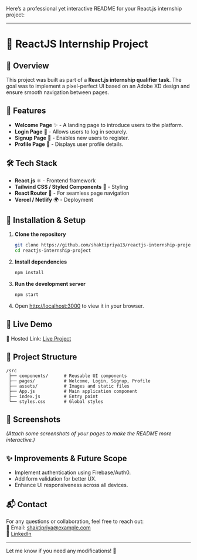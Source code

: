 Here’s a professional yet interactive README for your React.js internship project:  

---

# 🚀 ReactJS Internship Project  

## 📌 Overview  
This project was built as part of a **React.js internship qualifier task**. The goal was to implement a pixel-perfect UI based on an Adobe XD design and ensure smooth navigation between pages.  

## 🎯 Features  
- **Welcome Page** ✨ - A landing page to introduce users to the platform.  
- **Login Page** 🔐 - Allows users to log in securely.  
- **Signup Page** 📝 - Enables new users to register.  
- **Profile Page** 👤 - Displays user profile details.  

## 🛠 Tech Stack  
- **React.js** ⚛️ - Frontend framework  
- **Tailwind CSS / Styled Components** 🎨 - Styling  
- **React Router** 🚏 - For seamless page navigation  
- **Vercel / Netlify** 🌍 - Deployment  

## 🔧 Installation & Setup  
1. **Clone the repository**  
   ```sh
   git clone https://github.com/shaktipriya13/reactjs-internship-project.git
   cd reactjs-internship-project
   ```  
2. **Install dependencies**  
   ```sh
   npm install
   ```  
3. **Run the development server**  
   ```sh
   npm start
   ```  
4. Open [http://localhost:3000](http://localhost:3000) to view it in your browser.  

## 🚀 Live Demo  
🔗 Hosted Link: [Live Project](https://your-hosted-link.vercel.app)  

## 📂 Project Structure  
```
/src  
 ├── components/      # Reusable UI components  
 ├── pages/           # Welcome, Login, Signup, Profile  
 ├── assets/          # Images and static files  
 ├── App.js           # Main application component  
 ├── index.js         # Entry point  
 └── styles.css       # Global styles  
```  

## 📸 Screenshots  
_(Attach some screenshots of your pages to make the README more interactive.)_  

## ✨ Improvements & Future Scope  
- Implement authentication using Firebase/Auth0.  
- Add form validation for better UX.  
- Enhance UI responsiveness across all devices.  

## 📬 Contact  
For any questions or collaboration, feel free to reach out:  
📧 Email: shaktipriya@example.com  
🔗 [LinkedIn](https://www.linkedin.com/in/shaktipriya13)  

---

Let me know if you need any modifications! 🚀
